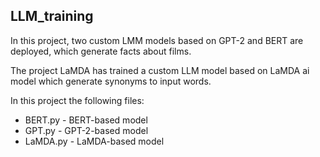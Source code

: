 <h2>
  LLM_training
</h2>
  <p>In this project, two custom LMM models based on GPT-2 and BERT are deployed, which generate facts about films.<p>
  <p>The project LaMDA has trained a custom LLM model based on LaMDA ai model which generate synonyms to input words.<p>


In this project the following files:
<ul>
 <li>BERT.py - BERT-based model</li>
 <li>GPT.py - GPT-2-based model</li>
  <li>LaMDA.py - LaMDA-based model</li>
</ul>


